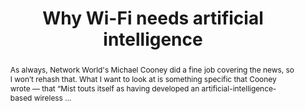---
category: news
title: Why Wi-Fi needs artificial intelligence
abstract: As always, Network World's Michael Cooney did a fine job covering the news, so I won’t rehash that. What I want to look at is something specific that Cooney wrote — that “Mist touts itself as having developed an artificial-intelligence-based wireless ...
publishedDateTime: 2019-03-06T15:12:00Z
sourceUrl: https://www.networkworld.com/article/3355237/why-wi-fi-needs-artificial-intelligence.html
type: webcontent

provider:
  name: Network World
  id: default
tags:
  - AI

images: 
  - url: https://www.bing.com/th?id=ON.82278DA24C3515A7B32F4DEE65838194&pid=News
    width: 700
    height: 467
    quality: None
    title: None
    attribution: 
    focalRegion:
      x1: 0
      x2: 0
      y1: 0
      y2: 0

---